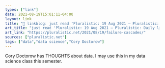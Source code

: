 ```yaml
---
types: ["link"]
date: 2021-08-19T15:01:11-04:00
layout: link
title: "🔗 linkblog: just read 'Pluralistic: 19 Aug 2021 – Pluralistic: Daily links from Cory Doctorow'"
art_title: "just read 'Pluralistic: 19 Aug 2021 – Pluralistic: Daily links from Cory Doctorow"
art_link: "https://pluralistic.net/2021/08/19/failure-cascades/"
sources: ["pluralistic.net"]
tags: ["data","data science","Cory Doctorow"]
---
```

Cory Doctorow has THOUGHTS about data. I may use this in my data science class this semester.
